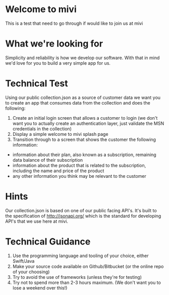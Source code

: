 # Welcome to mivi

This is a test that need to go through if would like to join us at mivi

# What we're looking for

Simplicity and reliability is how we develop our software. With that in mind we'd love for you to build a very simple app for us.

# Technical Test
Using our public collection.json as a source of customer data we want you to create an app that consumes data from the collection and does the following:

1. Create an initial login screen that allows a customer to login (we don't want you to actually create an authentication layer, just validate the MSN credentials in the collection)
2. Display a simple welcome to mivi splash page
3. Transition through to a screen that shows the customer the following information:

  - information about their plan, also known as a subscription, remaining data balance of their subscription
  - information about the product that is related to the subscription, including the name and price of the product
  - any other information you think may be relevant to the customer

# Hints
Our collection.json is based on one of our public facing API's. It's built to the specification of http://jsonapi.org/ which is the standard for developing API's that we use here at mivi.

# Technical Guidance
1. Use the programming language and tooling of your choice, either Swift/Java
2. Make your source code available on Github/Bitbucket (or the online repo of your choosing)
3. Try to avoid the use of frameworks (unless they're for testing)
4. Try not to spend more than 2-3 hours maximum. (We don't want you to lose a weekend over this!)
